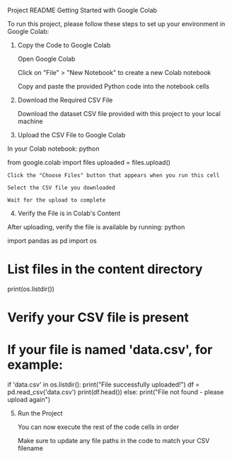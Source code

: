Project README
Getting Started with Google Colab

To run this project, please follow these steps to set up your environment in Google Colab:
1. Copy the Code to Google Colab

    Open Google Colab

    Click on "File" > "New Notebook" to create a new Colab notebook

    Copy and paste the provided Python code into the notebook cells

2. Download the Required CSV File

    Download the dataset CSV file provided with this project to your local machine

3. Upload the CSV File to Google Colab

In your Colab notebook:
python

from google.colab import files
uploaded = files.upload()

    Click the "Choose Files" button that appears when you run this cell

    Select the CSV file you downloaded

    Wait for the upload to complete

4. Verify the File is in Colab's Content

After uploading, verify the file is available by running:
python

import pandas as pd
import os

# List files in the content directory
print(os.listdir())

# Verify your CSV file is present
# If your file is named 'data.csv', for example:
if 'data.csv' in os.listdir():
    print("File successfully uploaded!")
    df = pd.read_csv('data.csv')
    print(df.head())
else:
    print("File not found - please upload again")

5. Run the Project

    You can now execute the rest of the code cells in order

    Make sure to update any file paths in the code to match your CSV filename
